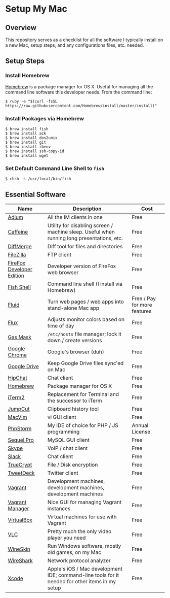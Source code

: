 # Setup My Mac

## Overview
This repository serves as a checklist for all the software I typically install on a new Mac, setup steps, and any configurations files, etc. needed.

## Setup Steps

### Install Homebrew

[Homebrew](http://brew.sh/) is a package manager for OS X. Useful for managing all the command line software this developer needs. From the command line:

```
$ ruby -e "$(curl -fsSL https://raw.githubusercontent.com/Homebrew/install/master/install)"
```

### Install Packages via Homebrew

```
$ brew install fish
$ brew install ack
$ brew install dos2unix
$ brew install git
$ brew install rbenv
$ brew install ssh-copy-id
$ brew install wget
```

### Set Default Command Line Shell to `fish`

```
$ chsh -s /usr/local/bin/fish
```

## Essential Software

<table>
  <thead>
    <tr>
      <th>Name</th>
      <th>Description</th>
      <th>Cost</th>
    </tr>
  </thead>
  <tbody>
    <tr>
      <td><a href="https://adium.im/" target="_blank">Adium</a></td>
      <td>All the IM clients in one</td>
      <td>Free</td>
    </tr>
    <tr>
      <td><a href="https://itunes.apple.com/us/app/caffeine/id411246225" target="_blank">Caffeine</a></td>
      <td>Utility for disabling screen / machine sleep. Useful when running long presentations, etc.</td>
      <td>Free</td>
    </tr>
    <tr>
      <td><a href="https://sourcegear.com/diffmerge/downloads.php" target="_blank">DiffMerge</a></td>
      <td>Diff tool for files and directories</td>
      <td>Free</td>
    </tr>
    <tr>
      <td><a href="https://filezilla-project.org/download.php?type=client" target="_blank">FileZilla</a></td>
      <td>FTP client</td>
      <td>Free</td>
    </tr>
    <tr>
      <td><a href="https://download.mozilla.org/?product=firefox-aurora-latest-ssl&os=osx&lang=en-US" target="_blank">FireFox Developer Edition</a></td>
      <td>Developer version of FireFox web browser</td>
      <td>Free</td>
    </tr>
    <tr>
      <td><a href="http://fishshell.com/" target="_blank">Fish Shell</a></td>
      <td>Command line shell (I install via Homebrew)</td>
      <td>Free</td>
    </tr>
    <tr>
      <td><a href="http://fluidapp.com/" target="_blank">Fluid</a></td>
      <td>Turn web pages / web apps into stand-alone Mac app</td>
      <td>Free / Pay for more features</td>
    </tr>
    <tr>
      <td><a href="https://justgetflux.com/dlmac.html" target="_blank">Flux</a></td>
      <td>Adjusts monitor colors based on time of day</td>
      <td>Free</td>
    </tr>
    <tr>
      <td><a href="https://github.com/2ndalpha/gasmask" target="_blank">Gas Mask</a></td>
      <td><code>/etc/hosts</code> file manager; lock it down / create versions</td>
      <td>Free</td>
    </tr>
    <tr>
      <td><a href="https://www.google.com/chrome/browser/desktop/" target="_blank">Google Chrome</a></td>
      <td>Google's browser (duh)</td>
      <td>Free</td>
    </tr>
    <tr>
      <td><a href="https://www.google.com/drive/download/" target="_blank">Google Drive</a></td>
      <td>Keep Google Drive files sync'ed on Mac</td>
      <td>Free</td>
    </tr>
    <tr>
      <td><a href="https://www.hipchat.com/downloads" target="_blank">HipChat</a></td>
      <td>Chat client</td>
      <td>Free</td>
    </tr>
    <tr>
      <td><a href="http://brew.sh/" target="_blank">Homebrew</a></td>
      <td>Package manager for OS X</td>
      <td>Free</td>
    </tr>
    <tr>
      <td><a href="http://iterm2.com/" target="_blank">iTerm2</a></td>
      <td>Replacement for Terminal and the successor to iTerm</td>
      <td>Free</td>
    </tr>
    <tr>
      <td><a href="http://jumpcut.sourceforge.net/" target="_blank">JumpCut</a></td>
      <td>Clipboard history tool</td>
      <td>Free</td>
    </tr>
    <tr>
      <td><a href="https://github.com/b4winckler/macvim" target="_blank">MacVim</a></td>
      <td>vi GUI client</td>
      <td>Free</td>
    </tr>
    <tr>
      <td><a href="https://www.jetbrains.com/phpstorm/download/" target="_blank">PhpStorm</a></td>
      <td>My IDE of choice for PHP / JS programming</td>
      <td>Annual License</td>
    </tr>
    <tr>
      <td><a href="http://www.sequelpro.com/download" target="_blank">Sequel Pro</a></td>
      <td>MySQL GUI client</td>
      <td>Free</td>
    </tr>
    <tr>
      <td><a href="http://www.skype.com/en/download-skype/skype-for-computer/" target="_blank">Skype</a></td>
      <td>VoIP / chat client</td>
      <td>Free</td>
    </tr>
    <tr>
      <td><a href="https://slack.com/" target="_blank">Slack</a></td>
      <td>Chat client</td>
      <td>Free</td>
    </tr>
    <tr>
      <td><a href="https://www.grc.com/misc/truecrypt/truecrypt.htm" target="_blank">TrueCrypt</a></td>
      <td>File / Disk encryption</td>
      <td>Free</td>
    </tr>
    <tr>
      <td><a href="https://itunes.apple.com/us/app/tweetdeck/id485812721" target="_blank">TweetDeck</a></td>
      <td>Twitter client</td>
      <td>Free</td>
    </tr>
    <tr>
      <td><a href="https://www.vagrantup.com/downloads.html" target="_blank">Vagrant</a></td>
      <td>Development machines, development machines, development machines</td>
      <td>Free</td>
    </tr>
    <tr>
      <td><a href="http://vagrantmanager.com/" target="_blank">Vagrant Manager</a></td>
      <td>Nice GUI for managing Vagrant instances</td>
      <td>Free</td>
    </tr>
    <tr>
      <td><a href="https://www.virtualbox.org/wiki/Downloads target="_blank">VirtualBox</a></td>
      <td>Virtual machines for use with Vagrant</td>
      <td>Free</td>
    </tr>
    <tr>
      <td><a href="http://www.videolan.org/" target="_blank">VLC</a></td>
      <td>Pretty much the only video player you need</td>
      <td>Free</td>
    </tr>
    <tr>
      <td><a href="http://wineskin.urgesoftware.com/tiki-index.php?page=Downloads" target="_blank">WineSkin</a></td>
      <td>Run Windows software, mostly old games, on my Mac</td>
      <td>Free</td>
    </tr>
    <tr>
      <td><a href="https://www.wireshark.org/download.html" target="_blank">WireShark</a></td>
      <td>Network protocol analyzer</td>
      <td>Free</td>
    </tr>
    <tr>
      <td><a href="https://itunes.apple.com/us/app/xcode/id497799835" target="_blank">Xcode</a></td>
      <td>Apple's iOS / Mac development IDE; command-line tools for it needed for other items in my setup</td>
      <td>Free</td>
    </tr>
  </tbody>
</table>
